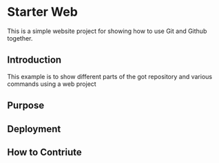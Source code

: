 # Starter Web

This is a simple website project for showing how to use Git and Github together.

## Introduction
This example is to show different parts of the got repository and various commands using a web project

## Purpose

## Deployment

## How to Contriute
